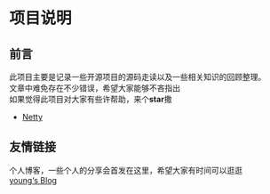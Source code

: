 # 项目说明

## 前言

此项目主要是记录一些开源项目的源码走读以及一些相关知识的回顾整理。  
文章中难免存在不少错误，希望大家能够不吝指出  
如果觉得此项目对大家有些许帮助，来个**star**撒

- [Netty](netty/Netty源码走读.md)

## 友情链接

个人博客，一些个人的分享会首发在这里，希望大家有时间可以逛逛  
[young‘s Blog](https://youngjw.com)